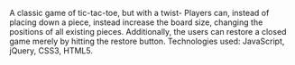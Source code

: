 A classic game of tic-tac-toe, but with a twist- Players can, instead of placing down a piece, instead increase the board size, changing the positions of all existing pieces. Additionally, the users can restore a closed game merely by hitting the restore button. Technologies used: JavaScript, jQuery, CSS3, HTML5.

